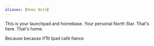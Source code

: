 ```yaml
---
aliases: [Home Note]
---
```


This is your launchpad and homebase. Your personal North Star. That's here. That's home. 

Because because ifTtt
Ipad café fiance 